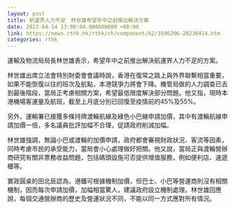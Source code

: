 ```yaml
---
layout: post
title: 航運界人力不足　林世雄希望年中之前推出解決方案
date: 2023-04-14 13:00:04.000000000 +08:00
link: https://news.rthk.hk/rthk/ch/component/k2/1696206-20230414.htm
categories: rthk
---
```


運輸及物流局局長林世雄表示，希望年中之前推出解決航運界人力不足的方案。

林世雄出席立法會特別財委會會議時說，香港在復常之路上與外界聯繫相當重要，如果不能恢復以往的班次及航點，本港競爭力將會下降。機管局做的人力調查已去到最後階段，當局正考慮相關方案，希望最低限度解決部分問題。他又指，現時本港機場客運量及航班，截至上月底分別已回復至疫情前的45%及55%。

另外，運輸署已接獲多條持牌渡輪航線及綠色小巴線申請加價，其中有渡輪航線申請加價一倍，多名議員批評加幅不合理，促請政府削減加幅。

林世雄強調，無論小巴或渡輪的加價申請，政府都會審視財政狀況、客流等因素，同時考慮市民的承受能力，當局會小心處理做好把關。他又說，當局正與渡輪營辦商研究有關非票務收益問題，包括碼頭設施可否提供增值服務，例如便利店、速遞櫃等。

實政圓桌的田北辰認為，港鐵可根據機制加價，但巴士、小巴等營運商則沒有相關機制，因而每次申請加價，加幅相當驚人，建議政府設立機制處理。林世雄回應說，每個交通營辦商的歷史及營運狀況不同，不能以同一方式應對所有情況。

